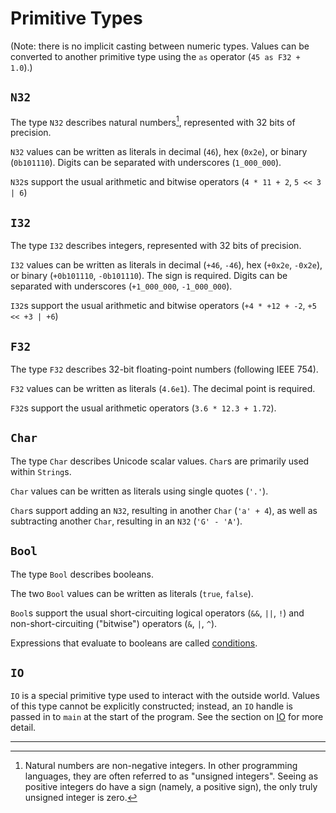 # Primitive Types

(Note: there is no implicit casting between numeric types. Values can be
converted to another primitive type using the `as` operator
(`45 as F32 + 1.0`).)

## `N32`

The type `N32` describes natural numbers[^nats], represented with 32 bits of
precision.

`N32` values can be written as literals in decimal (`46`), hex (`0x2e`), or
binary (`0b101110`). Digits can be separated with underscores (`1_000_000`).

`N32`s support the usual arithmetic and bitwise operators (`4 * 11 + 2`,
`5 << 3 | 6`)

## `I32`

The type `I32` describes integers, represented with 32 bits of precision.

`I32` values can be written as literals in decimal (`+46`, `-46`), hex (`+0x2e`,
`-0x2e`), or binary (`+0b101110`, `-0b101110`). The sign is required. Digits can
be separated with underscores (`+1_000_000`, `-1_000_000`).

`I32`s support the usual arithmetic and bitwise operators (`+4 * +12 + -2`,
`+5 << +3 | +6`)

## `F32`

The type `F32` describes 32-bit floating-point numbers (following IEEE 754).

`F32` values can be written as literals (`4.6e1`). The decimal point is
required.

`F32`s support the usual arithmetic operators (`3.6 * 12.3 + 1.72`).

## `Char`

The type `Char` describes Unicode scalar values. `Char`s are primarily used
within `String`s.

`Char` values can be written as literals using single quotes (`'.'`).

`Char`s support adding an `N32`, resulting in another `Char` (`'a' + 4`), as
well as subtracting another `Char`, resulting in an `N32` (`'G' - 'A'`).

## `Bool`

The type `Bool` describes booleans.

The two `Bool` values can be written as literals (`true`, `false`).

`Bool`s support the usual short-circuiting logical operators (`&&`, `||`, `!`)
and non-short-circuiting ("bitwise") operators (`&`, `|`, `^`).

Expressions that evaluate to booleans are called [conditions](./conditions.md).

## `IO`

`IO` is a special primitive type used to interact with the outside world. Values
of this type cannot be explicitly constructed; instead, an `IO` handle is passed
in to `main` at the start of the program. See the section on [IO](../io.md) for
more detail.

---

[^nats]: Natural numbers are non-negative integers. In other programming
    languages, they are often referred to as "unsigned integers". Seeing as
    positive integers do have a sign (namely, a positive sign), the only truly
    unsigned integer is zero.
